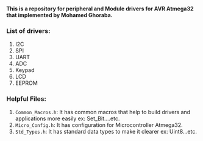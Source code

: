 #### This is a repository for peripheral and Module drivers for AVR Atmega32 that implemented by Mohamed Ghoraba.

### List of drivers:
  1. I2C
  2. SPI
  3. UART
  4. ADC
  5. Keypad
  6. LCD
  7. EEPROM

### Helpful Files:
  1. `Common_Macros.h`: It has common macros that help to build drivers and applications more easily ex: Set_Bit....etc.
  2. `Micro_Config.h`: It has configuration for Microcontroller Atmega32.
  3. `Std_Types.h`: It has standard data types to make it clearer ex: Uint8...etc.

